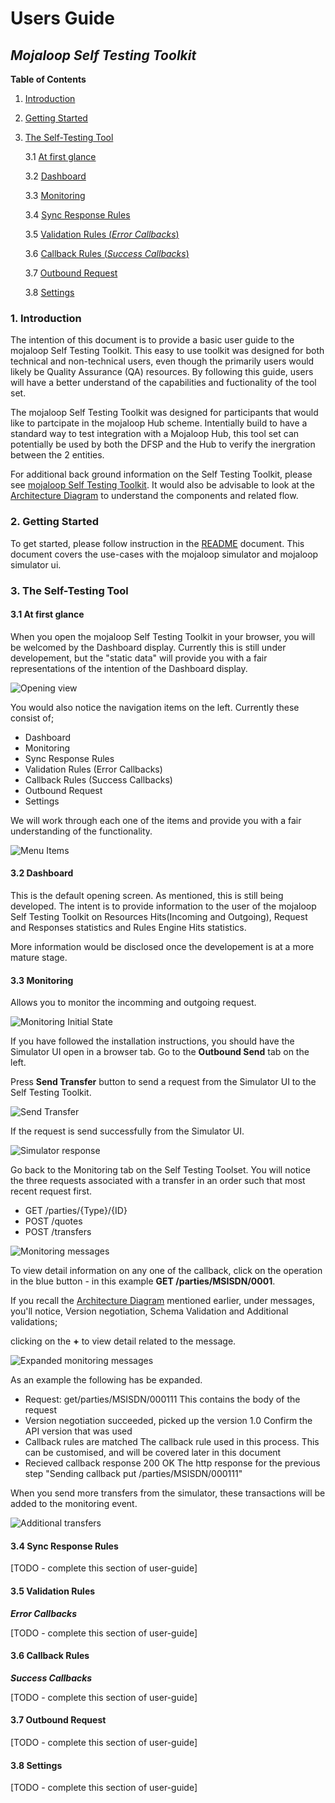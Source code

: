 # Users Guide

## _Mojaloop Self Testing Toolkit_

**Table of Contents**

1. [Introduction](#1-introduction)

2. [Getting Started](#2-getting-started)

3. [The Self-Testing Tool](#3-the-self-testing-tool)

    3.1 [At first glance](#31-at-first-glance)

    3.2 [Dashboard](#32-dashboard)

    3.3 [Monitoring](#33-monitoring)

    3.4 [Sync Response Rules](#34-sync-response-rules)

    3.5 [Validation Rules (_Error Callbacks_)](#35-validation-rules)

    3.6 [Callback Rules (_Success Callbacks_)](#36-callback-rules)

    3.7 [Outbound Request](#37-outbound-request)

    3.8 [Settings](#38-settings)

### 1. Introduction

The intention of this document is to provide a basic user guide to the mojaloop Self Testing Toolkit. This easy to use toolkit was designed for both technical and non-technical users, even though the primarily users would likely be Quality Assurance (QA) resources. By following this guide, users will have a better understand of the capabilities and fuctionality of the tool set.

The mojaloop Self Testing Toolkit was designed for participants that would like to partcipate in the mojaloop Hub scheme. Intentially build to have a standard way to test integration with a Mojaloop Hub, this tool set can potentially be used by both the DFSP and the Hub to verify the inergration between the 2 entities.

For additional back ground information on the Self Testing Toolkit, please see [mojaloop Self Testing Toolkit](/documents/Mojaloop-Self-Testing-Tool.md). It would also be advisable to look at the [Architecture Diagram](/documents/Mojaloop-Self-Testing-Tool.md#7-architecture) to understand the components and related flow.

### 2. Getting Started

To get started, please follow instruction in the [README](/README.md) document. This document covers the use-cases with the mojaloop simulator and mojaloop simulator ui.

### 3. The Self-Testing Tool

#### 3.1 At first glance

When you open the mojaloop Self Testing Toolkit in your browser, you will be welcomed by the Dashboard display. Currently this is still under developement, but the "static data" will provide you with a fair representations of the intention of the Dashboard display.

![Opening view](/assets/images/Opening_View.png)

You would also notice the navigation items on the left. Currently these consist of;

- Dashboard
- Monitoring
- Sync Response Rules
- Validation Rules (Error Callbacks)
- Callback Rules (Success Callbacks)
- Outbound Request
- Settings

We will work through each one of the items and provide you with a fair understanding of the functionality.

![Menu Items](/assets/images/Menu_Items.png)

#### 3.2 Dashboard

This is the default opening screen. As mentioned, this is still being developed. The intent is to provide information to the user of the mojaloop Self Testing Toolkit on Resources Hits(Incoming and Outgoing), Request and Responses statistics and Rules Engine Hits statistics.

More information would be disclosed once the developement is at a more mature stage.

#### 3.3 Monitoring

Allows you to monitor the incomming and outgoing request.

![Monitoring Initial State](/assets/images/Monitoring_Initial_State.png) 

If you have followed the installation instructions, you should have the Simulator UI open in a browser tab. Go to the **Outbound Send** tab on the left.

Press **Send Transfer** button to send a request from the Simulator UI to the Self Testing Toolkit.

![Send Transfer](/assets/images/Send_Transfer.png)


If the request is send successfully from the Simulator UI.

![Simulator response](/assets/images/Simulator_Response.png) 

Go back to the Monitoring tab on the Self Testing Toolset. You will notice the three requests associated with a transfer in an order such that most recent request first.

- GET /parties/{Type}/{ID}
- POST /quotes
- POST /transfers

![Monitoring messages](/assets/images/Monitoring_Messages.png)

To view detail information on any one of the callback, click on the operation in the blue button - in this example **GET /parties/MSISDN/0001**. 

If you recall the [Architecture Diagram](/documents/Mojaloop-Self-Testing-Tool.md#7-architecture) mentioned earlier, under messages, you'll notice, Version negotiation, Schema Validation and Additional validations;

clicking on the **+** to view detail related to the message.

![Expanded monitoring messages](/assets/images/Expand_Monitoring_Messages.png)

As an example the following has be expanded.

- Request: get/parties/MSISDN/000111
    This contains the body of the request
- Version negotiation succeeded, picked up the version 1.0
    Confirm the API version that was used
- Callback rules are matched
    The callback rule used in this process. This can be customised, and will be covered later in this document
- Recieved callback response 200 OK
    The http response for the previous step "Sending callback put /parties/MSISDN/000111"

When you send more transfers from the simulator, these transactions will be added to the monitoring event.

![Additional transfers](/assets/images/Additional_Transfers.png)

#### 3.4 Sync Response Rules
[TODO - complete this section of user-guide]

#### 3.5 Validation Rules 

**_Error Callbacks_**

[TODO - complete this section of user-guide]

#### 3.6 Callback Rules

**_Success Callbacks_**

[TODO - complete this section of user-guide]

#### 3.7 Outbound Request
[TODO - complete this section of user-guide]

#### 3.8 Settings
[TODO - complete this section of user-guide]